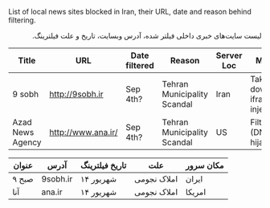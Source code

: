 List of local news sites blocked in Iran, their URL, date and reason behind filtering.
<p dir="rtl" align="right">لیست سایت‌های خبری داخلی فیلتر شده، آدرس وبسایت، تاریخ و علت فیلترینگ.</p>


Title | URL | Date filtered | Reason | Server Loc | Method |
------|-----|---------------|--------|------------|--------|
9 sobh | http://9sobh.ir | Sep 4th? | Tehran Municipality Scandal | Iran | Taken down; iframe injection
Azad News Agency | http://www.ana.ir/ | Sep 4th? | Tehran Municipality Scandal | US | Filtered (DNS hijacking?)



عنوان | آدرس | تاریخ فیلترینگ | علت | مکان سرور
--------|----|-----------|-----|-----
۹ صبح | 9sobh.ir | ۱۴ شهریور| املاک نجومی | ایران
آنا| ana.ir| ۱۴ شهریور | املاک نجومی | امریکا

